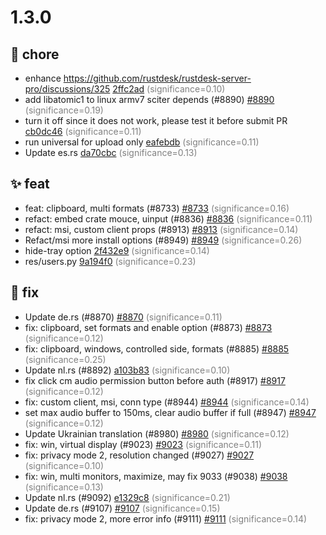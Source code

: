 # 1.3.0
## 🔧 chore
- enhance https://github.com/rustdesk/rustdesk-server-pro/discussions/325 [2ffc2ad](https://github.com/rustdesk/rustdesk/commit/2ffc2ad85b5f7252ba4abe5bb6b1d7efa704b081) <span style='color:grey;'>(significance=0.10)</span>
- add libatomic1 to linux armv7 sciter depends (#8890) [#8890](https://github.com/rustdesk/rustdesk/pull/8890) <span style='color:grey;'>(significance=0.19)</span>
- turn it off since it does not work, please test it before submit PR [cb0dc46](https://github.com/rustdesk/rustdesk/commit/cb0dc46d08927513ff024e2f6546a09672874bbc) <span style='color:grey;'>(significance=0.11)</span>
- run universal for upload only [eafebdb](https://github.com/rustdesk/rustdesk/commit/eafebdba210cad50c837fbf6607df6e22e494ee8) <span style='color:grey;'>(significance=0.11)</span>
- Update es.rs [da70cbc](https://github.com/rustdesk/rustdesk/commit/da70cbcddae703e7fb80e077adbd452c078c132c) <span style='color:grey;'>(significance=0.13)</span>
## ✨ feat
- feat: clipboard, multi formats (#8733) [#8733](https://github.com/rustdesk/rustdesk/pull/8733) <span style='color:grey;'>(significance=0.16)</span>
- refact: embed crate mouce, uinput (#8836) [#8836](https://github.com/rustdesk/rustdesk/pull/8836) <span style='color:grey;'>(significance=0.11)</span>
- refact: msi, custom client props (#8913) [#8913](https://github.com/rustdesk/rustdesk/pull/8913) <span style='color:grey;'>(significance=0.14)</span>
- Refact/msi more install options (#8949) [#8949](https://github.com/rustdesk/rustdesk/pull/8949) <span style='color:grey;'>(significance=0.26)</span>
- hide-tray option [2f432e9](https://github.com/rustdesk/rustdesk/commit/2f432e941ddae05ce8a0603ec29791c6b79d2f17) <span style='color:grey;'>(significance=0.14)</span>
- res/users.py [9a194f0](https://github.com/rustdesk/rustdesk/commit/9a194f085060c171009430cfd78d0a784b2dc656) <span style='color:grey;'>(significance=0.23)</span>
## 🐛 fix
- Update de.rs (#8870) [#8870](https://github.com/rustdesk/rustdesk/pull/8870) <span style='color:grey;'>(significance=0.11)</span>
- fix: clipboard, set formats and enable option (#8873) [#8873](https://github.com/rustdesk/rustdesk/pull/8873) <span style='color:grey;'>(significance=0.12)</span>
- fix: clipboard, windows, controlled side, formats (#8885) [#8885](https://github.com/rustdesk/rustdesk/pull/8885) <span style='color:grey;'>(significance=0.25)</span>
- Update nl.rs (#8892) [a103b83](https://github.com/rustdesk/rustdesk/commit/a103b83647f31a4bc2e572fb7d760bf4d0508e1c) <span style='color:grey;'>(significance=0.10)</span>
- fix click cm audio permission button before auth (#8917) [#8917](https://github.com/rustdesk/rustdesk/pull/8917) <span style='color:grey;'>(significance=0.12)</span>
- fix: custom client, msi, conn type (#8944) [#8944](https://github.com/rustdesk/rustdesk/pull/8944) <span style='color:grey;'>(significance=0.14)</span>
- set max audio buffer to 150ms, clear audio buffer if full (#8947) [#8947](https://github.com/rustdesk/rustdesk/pull/8947) <span style='color:grey;'>(significance=0.12)</span>
- Update Ukrainian translation (#8980) [#8980](https://github.com/rustdesk/rustdesk/pull/8980) <span style='color:grey;'>(significance=0.12)</span>
- fix: win, virtual display (#9023) [#9023](https://github.com/rustdesk/rustdesk/pull/9023) <span style='color:grey;'>(significance=0.11)</span>
- fix: privacy mode 2, resolution changed (#9027) [#9027](https://github.com/rustdesk/rustdesk/pull/9027) <span style='color:grey;'>(significance=0.10)</span>
- fix: win, multi monitors, maximize, may fix 9033 (#9038) [#9038](https://github.com/rustdesk/rustdesk/pull/9038) <span style='color:grey;'>(significance=0.13)</span>
- Update nl.rs (#9092) [e1329c8](https://github.com/rustdesk/rustdesk/commit/e1329c8157d5c6f308acee985da0af513b0d229b) <span style='color:grey;'>(significance=0.21)</span>
- Update de.rs (#9107) [#9107](https://github.com/rustdesk/rustdesk/pull/9107) <span style='color:grey;'>(significance=0.15)</span>
- fix: privacy mode 2, more error info (#9111) [#9111](https://github.com/rustdesk/rustdesk/pull/9111) <span style='color:grey;'>(significance=0.14)</span>
